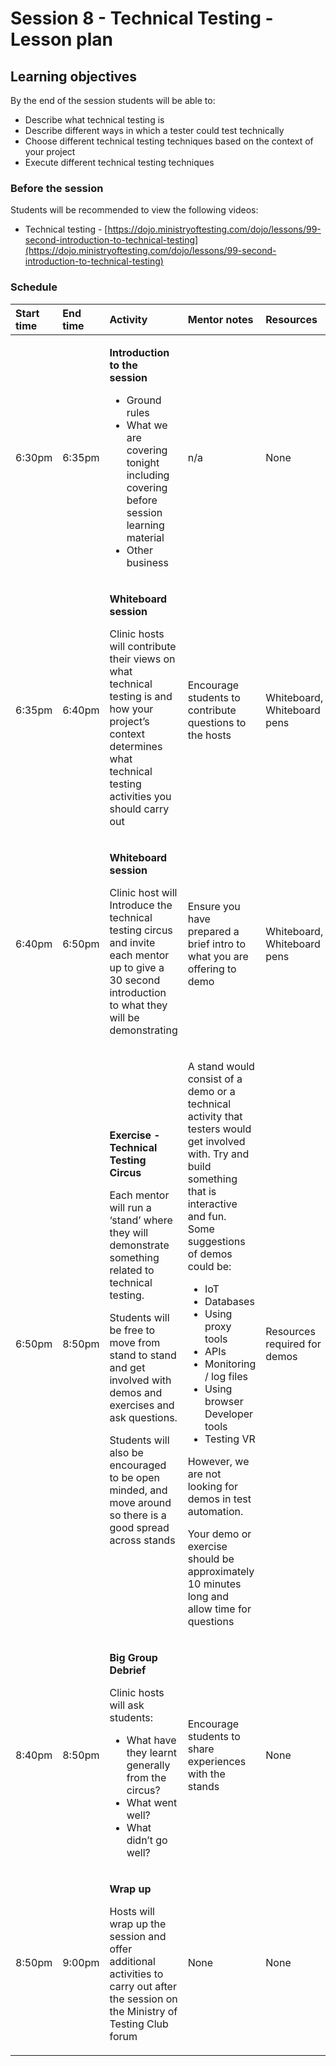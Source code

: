 # Session 8 - Technical Testing - Lesson plan

## **Learning objectives**

By the end of the session students will be able to:

* Describe what technical testing is
* Describe different ways in which a tester could test technically
* Choose different technical testing techniques based on the context of your project
* Execute different technical testing techniques

### **Before the session**

Students will be recommended to view the following videos:

* Technical testing - [https://dojo.ministryoftesting.com/dojo/lessons/99-second-introduction-to-technical-testing](https://dojo.ministryoftesting.com/dojo/lessons/99-second-introduction-to-technical-testing)

### **Schedule**

<table>
  <thead>
    <tr>
      <th style="text-align:left"><b>Start time</b>
      </th>
      <th style="text-align:left"><b>End time</b>
      </th>
      <th style="text-align:left"><b>Activity</b>
      </th>
      <th style="text-align:left"><b>Mentor notes</b>
      </th>
      <th style="text-align:left"><b>Resources</b>
      </th>
    </tr>
  </thead>
  <tbody>
    <tr>
      <td style="text-align:left">6:30pm</td>
      <td style="text-align:left">6:35pm</td>
      <td style="text-align:left">
        <p><b>Introduction to the session</b>
        </p>
        <ul>
          <li>Ground rules</li>
          <li>What we are covering tonight including covering before session learning
            material</li>
          <li>Other business</li>
        </ul>
      </td>
      <td style="text-align:left">n/a</td>
      <td style="text-align:left">None</td>
    </tr>
    <tr>
      <td style="text-align:left">6:35pm</td>
      <td style="text-align:left">6:40pm</td>
      <td style="text-align:left">
        <p><b>Whiteboard session<br /></b>
        </p>
        <p>Clinic hosts will contribute their views on what technical testing is
          and how your project’s context determines what technical testing activities
          you should carry out</p>
      </td>
      <td style="text-align:left">Encourage students to contribute questions to the hosts</td>
      <td style="text-align:left">Whiteboard, Whiteboard pens</td>
    </tr>
    <tr>
      <td style="text-align:left">6:40pm</td>
      <td style="text-align:left">6:50pm</td>
      <td style="text-align:left">
        <p><b>Whiteboard session<br /></b>
        </p>
        <p>Clinic host will Introduce the technical testing circus and invite each
          mentor up to give a 30 second introduction to what they will be demonstrating</p>
      </td>
      <td style="text-align:left">Ensure you have prepared a brief intro to what you are offering to demo</td>
      <td
      style="text-align:left">Whiteboard, Whiteboard pens</td>
    </tr>
    <tr>
      <td style="text-align:left">6:50pm</td>
      <td style="text-align:left">8:50pm</td>
      <td style="text-align:left">
        <p><b>Exercise - Technical Testing Circus<br /></b>
        </p>
        <p>Each mentor will run a ‘stand’ where they will demonstrate something related
          to technical testing.
          <br />
        </p>
        <p>Students will be free to move from stand to stand and get involved with
          demos and exercises and ask questions.
          <br />
        </p>
        <p>Students will also be encouraged to be open minded, and move around so
          there is a good spread across stands
          <br />
          <br />
        </p>
      </td>
      <td style="text-align:left">
        <p>A stand would consist of a demo or a technical activity that testers would
          get involved with. Try and build something that is interactive and fun.
          Some suggestions of demos could be:</p>
        <ul>
          <li>IoT</li>
          <li>Databases</li>
          <li>Using proxy tools</li>
          <li>APIs</li>
          <li>Monitoring / log files</li>
          <li>Using browser Developer tools</li>
          <li>Testing VR</li>
        </ul>
        <p>However, we are not looking for demos in test automation.
          <br />
        </p>
        <p>Your demo or exercise should be approximately 10 minutes long and allow
          time for questions</p>
      </td>
      <td style="text-align:left">Resources required for demos</td>
    </tr>
    <tr>
      <td style="text-align:left">8:40pm</td>
      <td style="text-align:left">8:50pm</td>
      <td style="text-align:left">
        <p><b>Big Group Debrief<br /></b>
        </p>
        <p>Clinic hosts will ask students:</p>
        <ul>
          <li>What have they learnt generally from the circus?</li>
          <li>What went well?</li>
          <li>What didn’t go well?</li>
        </ul>
      </td>
      <td style="text-align:left">Encourage students to share experiences with the stands</td>
      <td style="text-align:left">None</td>
    </tr>
    <tr>
      <td style="text-align:left">8:50pm</td>
      <td style="text-align:left">9:00pm</td>
      <td style="text-align:left">
        <p><b>Wrap up<br /></b>
        </p>
        <p>Hosts will wrap up the session and offer additional activities to carry
          out after the session on the Ministry of Testing Club forum</p>
      </td>
      <td style="text-align:left">None</td>
      <td style="text-align:left">None</td>
    </tr>
  </tbody>
</table>